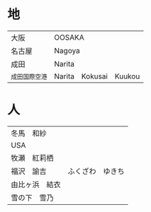 # 地
|   |   |
|---|---|
| 大阪 |  OOSAKA |
| 名古屋 | Nagoya |
| 成田  | Narita |
| `成田国際空港` | Narita　Kokusai　Kuukou |  |
# 人
|   |   |
|---|---|
| 冬馬　和紗 | | TOUMA　KAZ
USA |
| 牧瀬　紅莉栖 | | MAKISE　KURISU |
| 福沢　諭吉 | ふくざわ　ゆきち | FUKUZAWA　YUKICHI |
| 由比ヶ浜　結衣 | | Yuigahama Yui|
| 雪の下　雪乃| | Yukinoshita Yukino |
